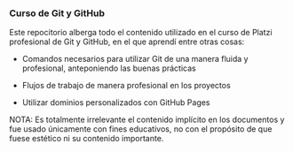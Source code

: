 ### Curso de Git y GitHub

Este repocitorio alberga todo el contenido utilizado en el curso de Platzi profesional de Git y GitHub, en el que aprendí entre otras cosas:

- Comandos necesarios para utilizar Git de una manera fluida y profesional, anteponiendo las buenas prácticas

- Flujos de trabajo de manera profesional en los proyectos

- Utilizar dominios personalizados con GitHub Pages

NOTA: Es totalmente irrelevante el contenido implícito en los documentos y fue usado únicamente con fines educativos, no con el propósito de que fuese estético ni su contenido importante.

